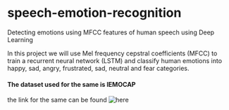 # speech-emotion-recognition
Detecting emotions using MFCC features of human speech using Deep Learning

In this project we will use Mel frequency cepstral coefficients (MFCC) to train a recurrent neural network (LSTM) and classify human emotions into happy, sad, angry, frustrated, sad, neutral and fear categories.

#### The dataset used for the same is IEMOCAP
the link for the same can be found ![here](http://sail.usc.edu/iemocap/)
